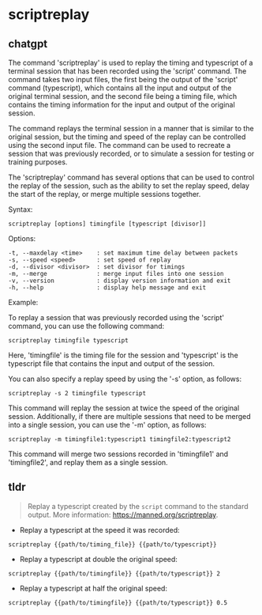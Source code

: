 # scriptreplay 
## chatgpt 
The command 'scriptreplay' is used to replay the timing and typescript of a terminal session that has been recorded using the 'script' command. The command takes two input files, the first being the output of the 'script' command (typescript), which contains all the input and output of the original terminal session, and the second file being a timing file, which contains the timing information for the input and output of the original session.

The command replays the terminal session in a manner that is similar to the original session, but the timing and speed of the replay can be controlled using the second input file. The command can be used to recreate a session that was previously recorded, or to simulate a session for testing or training purposes.

The 'scriptreplay' command has several options that can be used to control the replay of the session, such as the ability to set the replay speed, delay the start of the replay, or merge multiple sessions together.

Syntax: 

    scriptreplay [options] timingfile [typescript [divisor]]

Options:

    -t, --maxdelay <time>    : set maximum time delay between packets
    -s, --speed <speed>      : set speed of replay
    -d, --divisor <divisor>  : set divisor for timings
    -m, --merge              : merge input files into one session
    -v, --version            : display version information and exit
    -h, --help               : display help message and exit

Example:

To replay a session that was previously recorded using the 'script' command, you can use the following command:

    scriptreplay timingfile typescript

Here, 'timingfile' is the timing file for the session and 'typescript' is the typescript file that contains the input and output of the session. 

You can also specify a replay speed by using the '-s' option, as follows:

    scriptreplay -s 2 timingfile typescript

This command will replay the session at twice the speed of the original session. Additionally, if there are multiple sessions that need to be merged into a single session, you can use the '-m' option, as follows:

    scriptreplay -m timingfile1:typescript1 timingfile2:typescript2

This command will merge two sessions recorded in 'timingfile1' and 'timingfile2', and replay them as a single session. 

## tldr 
 
> Replay a typescript created by the `script` command to the standard output.
> More information: <https://manned.org/scriptreplay>.

- Replay a typescript at the speed it was recorded:

`scriptreplay {{path/to/timing_file}} {{path/to/typescript}}`

- Replay a typescript at double the original speed:

`scriptreplay {{path/to/timingfile}} {{path/to/typescript}} 2`

- Replay a typescript at half the original speed:

`scriptreplay {{path/to/timingfile}} {{path/to/typescript}} 0.5`
